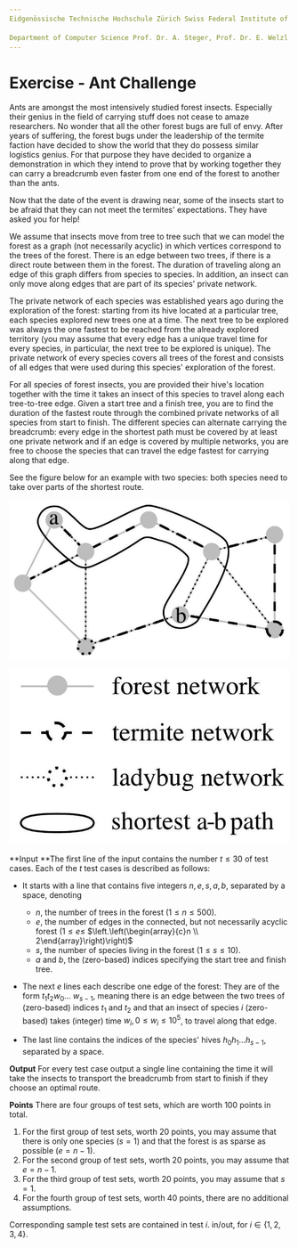 ```yaml
---
Eidgenössische Technische Hochschule Zürich Swiss Federal Institute of Technology Zurich Algorithms Lab HS22

Department of Computer Science Prof. Dr. A. Steger, Prof. Dr. E. Welzl cadmo.ethz.ch/education/lectures/HS22/algolab
---
```


# Exercise - Ant Challenge

Ants are amongst the most intensively studied forest insects. Especially their genius in the field of carrying stuff does not cease to amaze researchers. No wonder that all the other forest bugs are full of envy. After years of suffering, the forest bugs under the leadership of the termite faction have decided to show the world that they do possess similar logistics genius. For that purpose they have decided to organize a demonstration in which they intend to prove that by working together they can carry a breadcrumb even faster from one end of the forest to another than the ants.

Now that the date of the event is drawing near, some of the insects start to be afraid that they can not meet the termites' expectations. They have asked you for help!

We assume that insects move from tree to tree such that we can model the forest as a graph (not necessarily acyclic) in which vertices correspond to the trees of the forest. There is an edge between two trees, if there is a direct route between them in the forest. The duration of traveling along an edge of this graph differs from species to species. In addition, an insect can only move along edges that are part of its species' private network.

The private network of each species was established years ago during the exploration of the forest: starting from its hive located at a particular tree, each species explored new trees one at a time. The next tree to be explored was always the one fastest to be reached from the already explored territory (you may assume that every edge has a unique travel time for every species, in particular, the next tree to be explored is unique). The private network of every species covers all trees of the forest and consists of all edges that were used during this species' exploration of the forest.

For all species of forest insects, you are provided their hive's location together with the time it takes an insect of this species to travel along each tree-to-tree edge. Given a start tree and a finish tree, you are to find the duration of the fastest route through the combined private networks of all species from start to finish. The different species can alternate carrying the breadcrumb: every edge in the shortest path must be covered by at least one private network and if an edge is covered by multiple networks, you are free to choose the species that can travel the edge fastest for carrying along that edge.

See the figure below for an example with two species: both species need to take over parts of the shortest route.

![](problem.assets/2023_01_01_ab4b2c48d124cce32f5eg-1.jpg)

![](problem.assets/2023_01_01_ab4b2c48d124cce32f5eg-1-1672604633552-1.jpg)

**Input **The first line of the input contains the number $t \leqslant 30$ of test cases. Each of the $t$ test cases is described as follows:

- It starts with a line that contains five integers $n, e, s, a, b$, separated by a space, denoting 
  - $n$, the number of trees in the forest $(1 \leqslant n \leqslant 500)$.
  - $e$, the number of edges in the connected, but not necessarily acyclic forest $(1 \leqslant e \leqslant$ $\left.\left(\begin{array}{c}n \\ 2\end{array}\right)\right)$
  - $s$, the number of species living in the forest $(1 \leqslant s \leqslant 10)$.
  - $a$ and $b$, the (zero-based) indices specifying the start tree and finish tree.

- The next $e$ lines each describe one edge of the forest: They are of the form $t_{1} t_{2} w_{0} \ldots$ $w_{s-1}$, meaning there is an edge between the two trees of (zero-based) indices $t_{1}$ and $t_{2}$ and that an insect of species $i$ (zero-based) takes (integer) time $w_{i}, 0 \leqslant w_{i} \leqslant 10^{5}$, to travel along that edge.

- The last line contains the indices of the species' hives $h_{0} h_{1} \ldots h_{s-1}$, separated by a space.

**Output** For every test case output a single line containing the time it will take the insects to transport the breadcrumb from start to finish if they choose an optimal route.

**Points** There are four groups of test sets, which are worth 100 points in total.

1. For the first group of test sets, worth 20 points, you may assume that there is only one species $(s=1)$ and that the forest is as sparse as possible $(e=n-1)$.
2. For the second group of test sets, worth 20 points, you may assume that $e=n-1$.
3. For the third group of test sets, worth 20 points, you may assume that $s=1$.
4. For the fourth group of test sets, worth 40 points, there are no additional assumptions.

Corresponding sample test sets are contained in test $i$. in/out, for $i \in\{1,2,3,4\}$. 